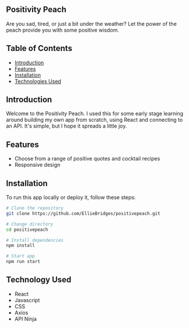 ## Positivity Peach
Are you sad, tired, or just a bit under the weather? Let the power of the peach provide you with some positive wisdom.


## Table of Contents

- [Introduction](#introduction)
- [Features](#features)
- [Installation](#installation)
- [Technologies Used](#technologies-used)

## Introduction

Welcome to the Positivity Peach. I used this for some early stage learning around building my own app from scratch, using React and connecting to an API. It's simple, but I hope it spreads a little joy.

## Features

- Choose from a range of positive quotes and cocktail recipes
- Responsive design


## Installation

To run this app locally or deploy it, follow these steps:

```bash
# Clone the repository
git clone https://github.com/EllieBridges/positivepeach.git

# Change directory
cd positivepeach

# Install dependencies
npm install

# Start app
npm run start
```

## Technology Used

- React
- Javascript 
- CSS
- Axios
- API Ninja
